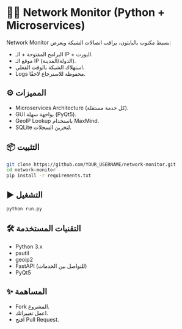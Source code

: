 # 🕵️‍♂️ Network Monitor (Python + Microservices)

Network Monitor بسيط مكتوب بالبايثون، يراقب اتصالات الشبكة ويعرض:
- البرامج المفتوحة + الـ IP + البورت.
- موقع الـ IP (الدولة/المدينة).
- استهلاك الشبكة بالوقت الفعلي.
- Logs محفوظة للاسترجاع لاحقًا.

## ⚙️ المميزات
- Microservices Architecture (كل خدمة مستقلة).
- GUI بواجهة سهلة (PyQt5).
- GeoIP Lookup باستخدام MaxMind.
- SQLite لتخزين السجلات.

## 📦 التثبيت
```bash
git clone https://github.com/YOUR_USERNAME/network-monitor.git
cd network-monitor
pip install -r requirements.txt
```

## ▶️ التشغيل
```bash
python run.py
```


## 🛠️ التقنيات المستخدمة
- Python 3.x
- psutil
- geoip2
- FastAPI (للتواصل بين الخدمات)
- PyQt5

## ✨ المساهمة
- Fork المشروع.
- اعمل تغييراتك.
- افتح Pull Request.
